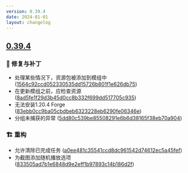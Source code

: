```yaml
---
version: 0.39.4
date: 2024-01-01
layout: changelog
---
```

## [0.39.4](#0.39.4)
### 🐛 修复与补丁

- 处理某些情况下，资源包被添加到模组中 ([1564c92ccd052330535dd15726b801f1e626db75](https://github.com/Voxelum/x-minecraft-launcher/commit/1564c92ccd052330535dd15726b801f1e626db75))
- 在更新模组之前，应检查资源 ([8ad5fe1f29d3b45d0cc8b332f699dd517705c935](https://github.com/Voxelum/x-minecraft-launcher/commit/8ad5fe1f29d3b45d0cc8b332f699dd517705c935))
- 无法安装1.20.4 Forge ([83ebb0cc9ba05cbdbeb6323228eb6290fe06346e](https://github.com/Voxelum/x-minecraft-launcher/commit/83ebb0cc9ba05cbdbeb6323228eb6290fe06346e))
- 分组未捕获的异常 ([5dd80c539be85508291e6b6d38165f38eb70a904](https://github.com/Voxelum/x-minecraft-launcher/commit/5dd80c539be85508291e6b6d38165f38eb70a904))

### 🏗️ 重构

- 允许清除已完成任务 ([a0ee481c35541ccd8dc961542d74612ec5a45fef](https://github.com/Voxelum/x-minecraft-launcher/commit/a0ee481c35541ccd8dc961542d74612ec5a45fef))
- 为截图添加随机播放选项 ([833505ad7b1e6848d9e2eff1b97893c14b186d2f](https://github.com/Voxelum/x-minecraft-launcher/commit/833505ad7b1e6848d9e2eff1b97893c14b186d2f))

